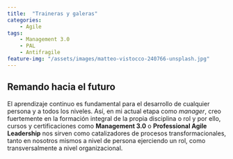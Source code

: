 ```yaml
---
title:  "Traineras y galeras"
categories: 
    - Agile
tags:
    - Management 3.0
    - PAL
    - Antifragile
feature-img: "/assets/images/matteo-vistocco-240766-unsplash.jpg"
---
```


## Remando hacia el futuro 
 
El aprendizaje continuo es fundamental para el desarrollo de cualquier persona y a todos los niveles. Así, en mi actual etapa como *manager*, creo fuertemente en la formación integral de la propia disciplina o rol y por ello, cursos y certificaciones como **Management 3.0** o **Professional Agile Leadership** nos sirven como catalizadores de procesos transformacionales, tanto en nosotros mismos a nivel de persona ejerciendo un rol, como transversalmente a nivel organizacional.


